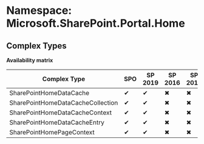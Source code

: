 # Namespace: Microsoft.SharePoint.Portal.Home
## Complex Types

**Availability matrix**

Complex Type | SPO | SP 2019 | SP 2016 | SP 2013
----------|-----|---------|---------|--------
SharePointHomeDataCache | ✔ | ✔ | ✖ | ✖
SharePointHomeDataCacheCollection | ✔ | ✔ | ✖ | ✖
SharePointHomeDataCacheContext | ✔ | ✔ | ✖ | ✖
SharePointHomeDataCacheEntry | ✔ | ✔ | ✖ | ✖
SharePointHomePageContext | ✔ | ✔ | ✖ | ✖
